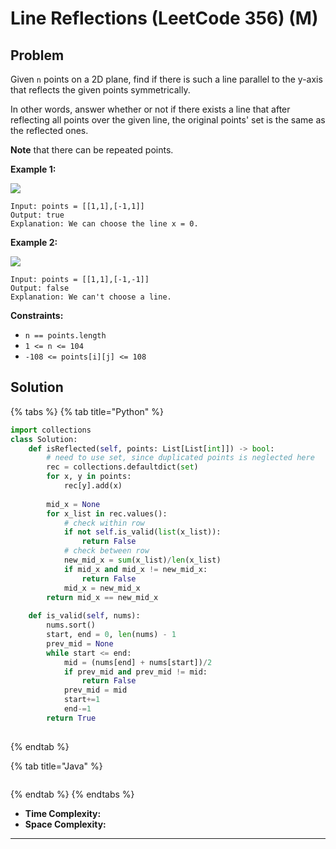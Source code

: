 # Line Reflections (LeetCode 356) (M)

## Problem

Given `n` points on a 2D plane, find if there is such a line parallel to the y-axis that reflects the given points symmetrically.

In other words, answer whether or not if there exists a line that after reflecting all points over the given line, the original points' set is the same as the reflected ones.

**Note** that there can be repeated points.

&#x20;

**Example 1:**

![](https://assets.leetcode.com/uploads/2020/04/23/356\_example\_1.PNG)

```
Input: points = [[1,1],[-1,1]]
Output: true
Explanation: We can choose the line x = 0.
```

**Example 2:**

![](https://assets.leetcode.com/uploads/2020/04/23/356\_example\_2.PNG)

```
Input: points = [[1,1],[-1,-1]]
Output: false
Explanation: We can't choose a line.
```

&#x20;

**Constraints:**

* `n == points.length`
* `1 <= n <= 104`
* `-108 <= points[i][j] <= 108`

## Solution&#x20;

{% tabs %}
{% tab title="Python" %}
```python
import collections
class Solution:
    def isReflected(self, points: List[List[int]]) -> bool:
        # need to use set, since duplicated points is neglected here
        rec = collections.defaultdict(set)
        for x, y in points:
            rec[y].add(x)
            
        mid_x = None
        for x_list in rec.values():
            # check within row
            if not self.is_valid(list(x_list)):
                return False
            # check between row
            new_mid_x = sum(x_list)/len(x_list)
            if mid_x and mid_x != new_mid_x:
                return False
            mid_x = new_mid_x
        return mid_x == new_mid_x
    
    def is_valid(self, nums):
        nums.sort()
        start, end = 0, len(nums) - 1
        prev_mid = None
        while start <= end:
            mid = (nums[end] + nums[start])/2
            if prev_mid and prev_mid != mid:
                return False
            prev_mid = mid
            start+=1
            end-=1
        return True
                    
```
{% endtab %}

{% tab title="Java" %}
```java
```
{% endtab %}
{% endtabs %}

* **Time Complexity:**
* **Space Complexity:**

****
